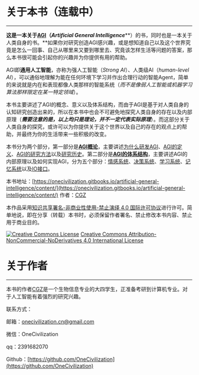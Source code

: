 # 关于本书（连载中）

---

**这是一本关于**[**AGI**](https://en.wikipedia.org/wiki/Artificial_general_intelligence)**（**_**Artificial General Intelligence**_**）的书，同时也是一本关于人类自身的书。**如果你对研究创造AGI感兴趣，或是想知道自己以及这个世界究竟是怎么一回事、自己从哪里来又要到哪里去、究竟该怎样生活等问题的答案，那么本书很可能会引起你的兴趣并为你提供有用的帮助。

AGI即**通用人工智能**，亦称为强人工智能（_Strong AI_）、人类级AI（_human-level AI_），可以通俗地理解为能在任何环境下学习并作出合理行动的智能Agent，简单的来说就是内在和表现都像人类那样的智能系统（_而不是像弱人工智能或机器学习算法那样限定在某一特定领域_）。

本书主要讲述了AGI的概念、意义以及体系结构，而由于AGI是基于对人类自身的认知研究创造出来的，所以在本书中也会不可避免地探究人类自身的存在以及内部原理（_**需要注意的是，以上均只是理论，并不一定代表实际原理**_）。而这部分关于人类自身的探究，或许可以为你提供关于这个世界以及自己的存在的观点上的帮助，并最终为你的生活带来一些积极的改变。

本书分为两个部分，第一部分是[**AGI概论**](/agigai-lun/wei-shi-yao-yan-fa-agi.md)，主要讲述[为什么研发AGI](/agigai-lun/wei-shi-yao-yan-fa-agi.md)、[AGI的定义](/agigai-lun/agide-ding-yi.md)、[AGI的研究方法](/agigai-lun/yan-jiu-agi-de-shou-duan.md)以及[研究历史](/agigai-lun/agide-yan-jiu-li-shi.md)。第二部分是[**AGI的体系结构**](/agide-ti-xi-jie-gou/agide-ti-xi-jie-gou-ji-qi-xiang-hu-guan-xi.md)，主要讲述AGI的内部原理以及如何实现AGI，分为五个部分：[情感系统](/agide-ti-xi-jie-gou/qing-gan-xi-tong.md)、[决策系统](/agide-ti-xi-jie-gou/jue-ce-xi-tong.md)、[学习系统](/agide-ti-xi-jie-gou/xue-xi-xi-tong.md)、[记忆系统](/agide-ti-xi-jie-gou/ji-yi-xi-tong.md)以及[IO接口](/agide-ti-xi-jie-gou/iojie-kou.md)。

本书地址：[https://onecivilization.gitbooks.io/artificial-general-intelligence/content/](https://onecivilization.gitbooks.io/artificial-general-intelligence/content/)    作者：[CGZ](https://www.gitbook.com/@onecivilization)

本作品采用[知识共享署名-非商业性使用-禁止演绎 4.0 国际许可协议](https://creativecommons.org/licenses/by-nc-nd/4.0/deed.zh)进行许可。简单地说，即在分享（转载）本书时，必须保留作者署名、禁止修改本书内容、禁止用于商业目的。

[![](https://i.creativecommons.org/l/by-nc-nd/4.0/88x31.png "Creative Commons License")](https://creativecommons.org/licenses/by-nc-nd/4.0/)    [Creative Commons Attribution-NonCommercial-NoDerivatives 4.0 International License](https://creativecommons.org/licenses/by-nc-nd/4.0/)

# 关于作者

---

本书的作者[CGZ](https://www.gitbook.com/@onecivilization)是一个生物信息专业的大四学生，正准备考研到计算机专业。对于人工智能有着强烈的研究兴趣。

联系方式：

邮箱：onecivilization.cn@gmail.com

微信：OneCivilization

qq：2391682070

Github：[https://github.com/OneCivilization](https://github.com/OneCivilization)

